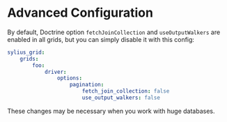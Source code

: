Advanced Configuration
======================

By default, Doctrine option `fetchJoinCollection` and `useOutputWalkers` are enabled in all grids, but you can simply disable it with this config:

```yaml
sylius_grid:
    grids:
        foo:
            driver:
                options:
                    pagination:                
                        fetch_join_collection: false
                        use_output_walkers: false
```

These changes may be necessary when you work with huge databases.
